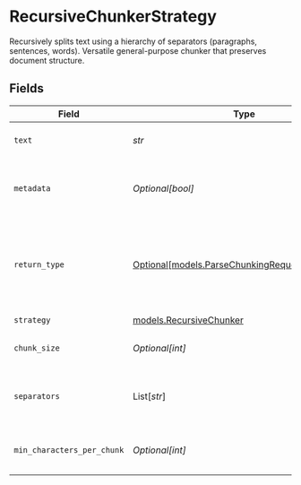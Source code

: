 # RecursiveChunkerStrategy

Recursively splits text using a hierarchy of separators (paragraphs, sentences, words). Versatile general-purpose chunker that preserves document structure.


## Fields

| Field                                                                                          | Type                                                                                           | Required                                                                                       | Description                                                                                    |
| ---------------------------------------------------------------------------------------------- | ---------------------------------------------------------------------------------------------- | ---------------------------------------------------------------------------------------------- | ---------------------------------------------------------------------------------------------- |
| `text`                                                                                         | *str*                                                                                          | :heavy_check_mark:                                                                             | The text content to be chunked                                                                 |
| `metadata`                                                                                     | *Optional[bool]*                                                                               | :heavy_minus_sign:                                                                             | Whether to include metadata for each chunk                                                     |
| `return_type`                                                                                  | [Optional[models.ParseChunkingRequestReturnType]](../models/parsechunkingrequestreturntype.md) | :heavy_minus_sign:                                                                             | Return format: chunks (with metadata) or texts (plain strings)                                 |
| `strategy`                                                                                     | [models.RecursiveChunker](../models/recursivechunker.md)                                       | :heavy_check_mark:                                                                             | N/A                                                                                            |
| `chunk_size`                                                                                   | *Optional[int]*                                                                                | :heavy_minus_sign:                                                                             | Maximum tokens per chunk                                                                       |
| `separators`                                                                                   | List[*str*]                                                                                    | :heavy_minus_sign:                                                                             | Hierarchy of separators to use for splitting                                                   |
| `min_characters_per_chunk`                                                                     | *Optional[int]*                                                                                | :heavy_minus_sign:                                                                             | Minimum characters allowed per chunk                                                           |